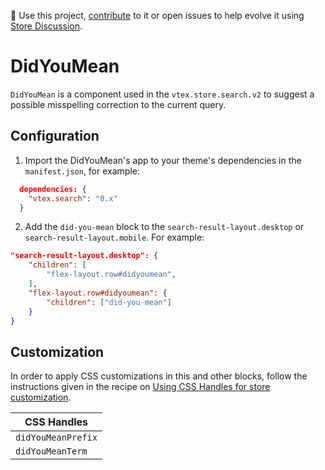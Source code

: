 📢 Use this project, [contribute](https://github.com/vtex-apps/search) to it or open issues to help evolve it using [Store Discussion](https://github.com/vtex-apps/store-discussion).

# DidYouMean

`DidYouMean` is a component used in the `vtex.store.search.v2` to suggest a possible misspelling correction to the current query.

## Configuration

1. Import the DidYouMean's app to your theme's dependencies in the `manifest.json`, for example:

```json
  dependencies: {
    "vtex.search": "0.x"
  }
```

2. Add the `did-you-mean` block to the `search-result-layout.desktop` or `search-result-layout.mobile`. For example:

```json
"search-result-layout.desktop": {
    "children": [
        "flex-layout.row#didyoumean",
    ],
    "flex-layout.row#didyoumean": {
        "children": ["did-you-mean"]
    }
}
```

## Customization

In order to apply CSS customizations in this and other blocks, follow the instructions given in the recipe on [Using CSS Handles for store customization](https://vtex.io/docs/recipes/style/using-css-handles-for-store-customization).

| CSS Handles        |
| ------------------ |
| `didYouMeanPrefix` |
| `didYouMeanTerm`   |
